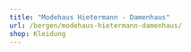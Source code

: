 ```yaml
---
title: "Modehaus Hietermann - Damenhaus"
url: /bergen/modehaus-hietermann-damenhaus/
shop: Kleidung
---
```

